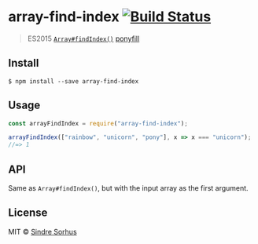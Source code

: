 # array-find-index [![Build Status](https://travis-ci.org/sindresorhus/array-find-index.svg?branch=master)](https://travis-ci.org/sindresorhus/array-find-index)

> ES2015 [`Array#findIndex()`](https://developer.mozilla.org/en-US/docs/Web/JavaScript/Reference/Global_Objects/Array/findIndex) [ponyfill](https://ponyfill.com)

## Install

```
$ npm install --save array-find-index
```

## Usage

```js
const arrayFindIndex = require("array-find-index");

arrayFindIndex(["rainbow", "unicorn", "pony"], x => x === "unicorn");
//=> 1
```

## API

Same as `Array#findIndex()`, but with the input array as the first argument.

## License

MIT © [Sindre Sorhus](https://sindresorhus.com)
